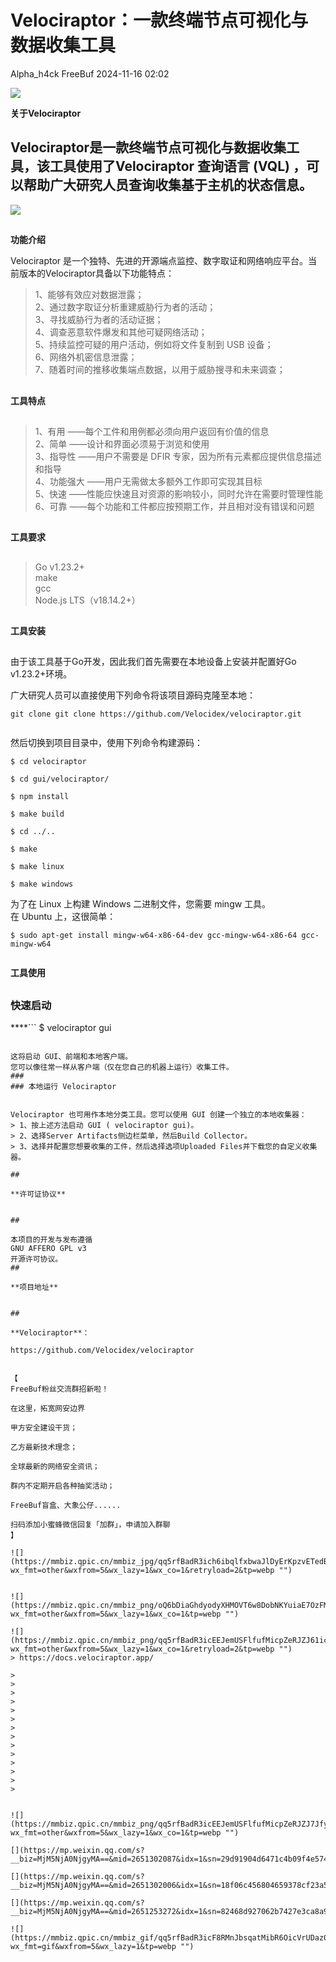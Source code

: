 #  Velociraptor：一款终端节点可视化与数据收集工具   
Alpha_h4ck  FreeBuf   2024-11-16 02:02  
  
![](https://mmbiz.qpic.cn/mmbiz_gif/oQ6bDiaGhdyoFWEgZIHic7sqnootFEuOic7RlQNGhKY6d2ZESG3WpiaTMRlD0z4xO6mQrTZjkWHCkMpO2QtCfUJH6g/640?wx_fmt=gif&from=appmsg&wxfrom=5&wx_lazy=1&tp=webp "")  
  
  
**关于Velociraptor**  
  
  
## Velociraptor是一款终端节点可视化与数据收集工具，该工具使用了Velociraptor 查询语言 (VQL) ，可以帮助广大研究人员查询收集基于主机的状态信息。  
  
  
![](https://mmbiz.qpic.cn/mmbiz_jpg/qq5rfBadR38kicxmSKeQw5hH5XX7P9Sn5gHUcRCfDxzZDLibicibpsosbSSwAV3kXSDUwztKSfiadHMIKqvmGUlXEibA/640?wx_fmt=jpeg&from=appmsg "")  
##   
  
**功能介绍**  
  
  
  
Velociraptor 是一个独特、先进的开源端点监控、数字取证和网络响应平台。当前版本的Velociraptor具备以下功能特点：  
> 1、能够有效应对数据泄露；  
> 2、通过数字取证分析重建威胁行为者的活动；  
> 3、寻找威胁行为者的活动证据；  
> 4、调查恶意软件爆发和其他可疑网络活动；  
> 5、持续监控可疑的用户活动，例如将文件复制到 USB 设备；  
> 6、网络外机密信息泄露；  
> 7、随着时间的推移收集端点数据，以用于威胁搜寻和未来调查；  
  
##   
  
**工具特点**  
  
  
##   
> 1、有用 ——每个工件和用例都必须向用户返回有价值的信息  
> 2、简单 ——设计和界面必须易于浏览和使用  
> 3、指导性 ——用户不需要是 DFIR 专家，因为所有元素都应提供信息描述和指导  
> 4、功能强大 ——用户无需做太多额外工作即可实现其目标  
> 5、快速 ——性能应快速且对资源的影响较小，同时允许在需要时管理性能  
> 6、可靠 ——每个功能和工件都应按预期工作，并且相对没有错误和问题  
  
##   
  
**工具要求**  
  
  
##   
> Go v1.23.2+  
> make  
> gcc  
> Node.js LTS（v18.14.2+）  
  
##   
  
**工具安装**  
  
  
##   
  
由于该工具基于Go开发，因此我们首先需要在本地设备上安装并配置好Go v1.23.2+环境。  
  
  
广大研究人员可以直接使用下列命令将该项目源码克隆至本地：  
```
git clone git clone https://github.com/Velocidex/velociraptor.git
```  
```
```  
  
  
然后切换到项目目录中，使用下列命令构建源码：  
```
$ cd velociraptor

$ cd gui/velociraptor/

$ npm install

$ make build

$ cd ../..

$ make

$ make linux

$ make windows
```  
  
为了在 Linux 上构建 Windows 二进制文件，您需要 mingw 工具。  
在 Ubuntu 上，这很简单：  
```
$ sudo apt-get install mingw-w64-x86-64-dev gcc-mingw-w64-x86-64 gcc-mingw-w64
```  
```
```  
  
**工具使用**  
  
  
##   
### 快速启动  
  
****```
$ velociraptor gui
```  
  
这将启动 GUI、前端和本地客户端。  
您可以像往常一样从客户端（仅在您自己的机器上运行）收集工件。  
###   
### 本地运行 Velociraptor  
  
  
Velociraptor 也可用作本地分类工具。您可以使用 GUI 创建一个独立的本地收集器：  
> 1、按上述方法启动 GUI ( velociraptor gui)。  
> 2、选择Server Artifacts侧边栏菜单，然后Build Collector。  
> 3、选择并配置您想要收集的工件，然后选择选项Uploaded Files并下载您的自定义收集器。  
  
##   
  
**许可证协议**  
  
  
##   
  
本项目的开发与发布遵循  
GNU AFFERO GPL v3  
开源许可协议。  
##   
  
**项目地址**  
  
  
##   
  
**Velociraptor**：  
  
https://github.com/Velocidex/velociraptor  
  
  
【  
FreeBuf粉丝交流群招新啦！  
  
在这里，拓宽网安边界  
  
甲方安全建设干货；  
  
乙方最新技术理念；  
  
全球最新的网络安全资讯；  
  
群内不定期开启各种抽奖活动；  
  
FreeBuf盲盒、大象公仔......  
  
扫码添加小蜜蜂微信回复「加群」，申请加入群聊  
】  
  
![](https://mmbiz.qpic.cn/mmbiz_jpg/qq5rfBadR3ich6ibqlfxbwaJlDyErKpzvETedBHPS9tGHfSKMCEZcuGq1U1mylY7pCEvJD9w60pWp7NzDjmM2BlQ/640?wx_fmt=other&wxfrom=5&wx_lazy=1&wx_co=1&retryload=2&tp=webp "")  
  
  
![](https://mmbiz.qpic.cn/mmbiz_png/oQ6bDiaGhdyodyXHMOVT6w8DobNKYuiaE7OzFMbpar0icHmzxjMvI2ACxFql4Wbu2CfOZeadq1WicJbib6FqTyxEx6Q/640?wx_fmt=other&wxfrom=5&wx_lazy=1&wx_co=1&tp=webp "")  
  
![](https://mmbiz.qpic.cn/mmbiz_png/qq5rfBadR3icEEJemUSFlfufMicpZeRJZJ61icYlLmBLDpdYEZ7nIzpGovpHjtxITB6ibiaC3R5hoibVkQsVLQfdK57w/640?wx_fmt=other&wxfrom=5&wx_lazy=1&wx_co=1&retryload=2&tp=webp "")  
> https://docs.velociraptor.app/  
  
>   
>   
>   
>   
>   
>   
>   
>   
>   
>   
>   
>   
>   
>   
  
  
![](https://mmbiz.qpic.cn/mmbiz_png/qq5rfBadR3icEEJemUSFlfufMicpZeRJZJ7JfyOicficFrgrD4BHnIMtgCpBbsSUBsQ0N7pHC7YpU8BrZWWwMMghoQ/640?wx_fmt=other&wxfrom=5&wx_lazy=1&wx_co=1&tp=webp "")  
  
[](https://mp.weixin.qq.com/s?__biz=MjM5NjA0NjgyMA==&mid=2651302087&idx=1&sn=29d91904d6471c4b09f4e574ba18a9b2&chksm=bd1c3a4c8a6bb35aa4ddffc0f3e2e6dad475257be18f96f5150c4e948b492f32b1911a6ea435&token=21436342&lang=zh_CN&scene=21#wechat_redirect)  
  
[](https://mp.weixin.qq.com/s?__biz=MjM5NjA0NjgyMA==&mid=2651302006&idx=1&sn=18f06c456804659378cf23a5c474e775&scene=21#wechat_redirect)  
  
[](https://mp.weixin.qq.com/s?__biz=MjM5NjA0NjgyMA==&mid=2651253272&idx=1&sn=82468d927062b7427e3ca8a912cb2dc7&scene=21#wechat_redirect)  
  
![](https://mmbiz.qpic.cn/mmbiz_gif/qq5rfBadR3icF8RMnJbsqatMibR6OicVrUDaz0fyxNtBDpPlLfibJZILzHQcwaKkb4ia57xAShIJfQ54HjOG1oPXBew/640?wx_fmt=gif&wxfrom=5&wx_lazy=1&tp=webp "")  
  

